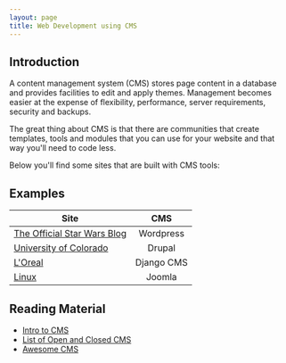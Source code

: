 ```yaml
---
layout: page
title: Web Development using CMS
---
```

## Introduction
A content management system (CMS) stores page content in a database and provides facilities to edit and apply themes. Management becomes easier at the expense of flexibility, performance, server requirements, security and backups.

The great thing about CMS is that there are communities that create templates, tools and modules that you can use for your website and that way you'll need to code less.

Below you'll find some sites that are built with CMS tools:

## Examples

| Site  | CMS |
| ------------- |:-------------:|
|[The Official Star Wars Blog](http://www.starwars.com/news) | Wordpress |
| [University of Colorado](https://www.cu.edu/)|Drupal|
|[L'Oreal](https://www.menexpert.de/)|Django CMS|
|[Linux](Linux.com)|Joomla|

## Reading Material
+ [Intro to CMS](https://www.velleman.eu/downloads/3/cms.pdf)
+ [List of Open and Closed CMS](https://github.com/postlight/awesome-cms)
+ [Awesome CMS](https://github.com/sindresorhus/awesome#content-management-systems)
